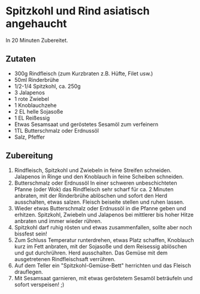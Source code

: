 # Spitzkohl und Rind asiatisch angehaucht

In 20 Minuten Zubereitet.

## Zutaten


- 300g Rindfleisch (zum Kurzbraten z.B. Hüfte, Filet usw.)
- 50ml Rinderbrühe
- 1/2-1/4 Spitzkohl, ca. 250g
- 3 Jalapenos
- 1 rote Zwiebel
- 1 Knoblauchzehe
- 2 EL helle Sojasoße
- 1 EL Reißessig
- Etwas Sesamsaat und geröstetes Sesamöl zum verfeinern
- 1TL Butterschmalz oder Erdnussöl
- Salz, Pfeffer

## Zubereitung

1. Rindfleisch, Spitzkohl und Zwiebeln in feine Streifen schneiden. Jalapenos in Ringe und den Knoblauch in feine Scheiben schneiden.
1. Butterschmalz oder Erdnussöl In einer schweren unbeschichteten Pfanne (oder Wok) das Rindfleisch sehr scharf für ca. 2 Minuten anbraten, mit der Rinderbrühe ablöschen und sofort den Herd ausschalten, etwas salzen. Fleisch beiseite stellen und ruhen lassen.
1. Wieder etwas Butterschmalz oder Erdnussöl in die Pfanne geben und erhitzen. Spitzkohl, Zwiebeln und Jalapenos bei mittlerer bis hoher Hitze anbraten und immer wieder rühren.
1. Spitzkohl darf ruhig rösten und etwas zusammenfallen, sollte aber noch bissfest sein!
1. Zum Schluss Temperatur runterdrehen, etwas Platz schaffen, Knoblauch kurz im Fett anbraten, mit der Sojasoße und dem Reisessig ablöschen und gut durchrühren. Herd ausschalten. Das Gemüse mit dem ausgetretenen Rindfleischsaft verrühren.
1. Auf dem Teller ein "Spitzkohl-Gemüse-Bett" herrichten und das Fleisch drauflegen.
1. Mit Sesamsaat garnieren, mit etwas geröstetem Sesamöl beträufeln und sofort verspeisen! ;)

